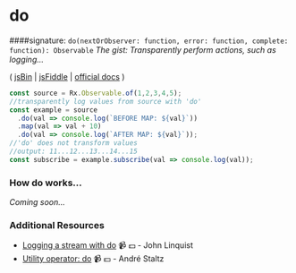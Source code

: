 # do
####signature: `do(nextOrObserver: function, error: function, complete: function): Observable`
*The gist: Transparently perform actions, such as logging...*

( [jsBin](http://jsbin.com/jimazuriva/1/edit?js,console) | [jsFiddle](https://jsfiddle.net/qg6qfqLz/51/) | [official docs](https://github.com/ReactiveX/rxjs/blob/master/src/operator/do.ts) )

```js
const source = Rx.Observable.of(1,2,3,4,5);
//transparently log values from source with 'do'
const example = source
  .do(val => console.log(`BEFORE MAP: ${val}`))
  .map(val => val + 10)
  .do(val => console.log(`AFTER MAP: ${val}`));
//'do' does not transform values
//output: 11...12...13...14...15
const subscribe = example.subscribe(val => console.log(val));
```

### How do works...
*Coming soon...*


### Additional Resources
* [Logging a stream with do](https://egghead.io/lessons/rxjs-logging-a-stream-with-do?course=step-by-step-async-javascript-with-rxjs) :video_camera: :dollar: - John Linquist
* [Utility operator: do](https://egghead.io/lessons/rxjs-utility-operator-do?course=rxjs-beyond-the-basics-operators-in-depth) :video_camera: :dollar: - André Staltz